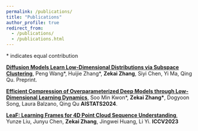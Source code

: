 ```yaml
---
permalink: /publications/
title: "Publications"
author_profile: true
redirect_from: 
  - /publications/
  - /publications.html
---
```



<span>&#42;</span> indicates equal contribution

[<b>Diffusion Models Learn Low-Dimensional Distributions via Subspace Clustering</b>](https://arxiv.org/abs/2409.02426), Peng Wang<span>&#42;</span>, Huijie Zhang<span>&#42;</span>, <b>Zekai Zhang</b>, Siyi Chen, Yi Ma, Qing Qu. Preprint.

[<b>Efficient Compression of Overparameterized Deep Models through Low-Dimensional Learning Dynamics</b>](https://arxiv.org/abs/2311.05061), Soo Min Kwon<span>&#42;</span>, <b>Zekai Zhang<span>&#42;</span></b>, Dogyoon Song, Laura Balzano, Qing Qu <b>AISTATS2024</b>.

[<b>LeaF: Learning Frames for 4D Point Cloud Sequence Understanding</b>](https://openaccess.thecvf.com/content/ICCV2023/html/Liu_LeaF_Learning_Frames_for_4D_Point_Cloud_Sequence_Understanding_ICCV_2023_paper.html), Yunze Liu, Junyu Chen, <b>Zekai Zhang</b>, Jingwei Huang, Li Yi. <b>ICCV2023</b>



<!-- ---
permalink: /publications/
title: "Publications"
author_profile: true
redirect_from: 
  - /publications/
  - /publications.html
--- -->




<!-- {% if site.author.googlescholar %}
  <div class="wordwrap">You can also find my articles on <a href="{{site.author.googlescholar}}">my Google Scholar profile</a>.</div>
{% endif %} -->


<!-- New style rendering if publication categories are defined -->
<!-- {% if site.publication_category %}
  {% for category in site.publication_category  %}
    {% assign title_shown = false %}
    {% for post in site.publications reversed %}
      {% if post.category != category[0] %}
        {% continue %}
      {% endif %}
      {% unless title_shown %}
        <h2>{{ category[1].title }}</h2><hr />
        {% assign title_shown = true %}
      {% endunless %}
      {% include archive-single.html %}
    {% endfor %}
  {% endfor %}
{% else %}
  {% for post in site.publications reversed %}
    {% include archive-single.html %}
  {% endfor %}
{% endif %} -->


